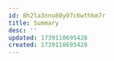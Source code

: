 ```yaml
---
id: 8h2la3nnu80y07c6wthkm7r
title: Summary
desc: ''
updated: 1739110695428
created: 1739110695428
---
```

